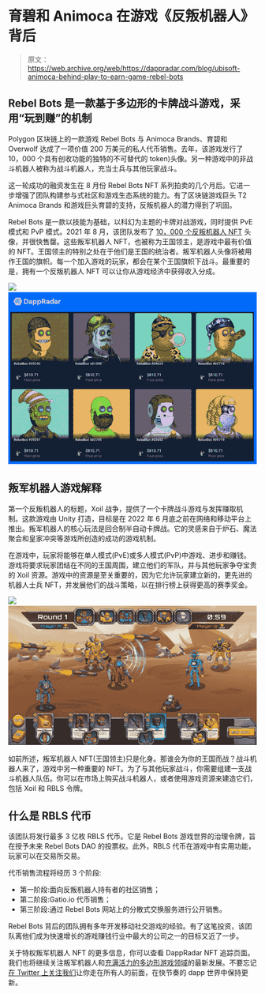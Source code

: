 # 育碧和 Animoca 在游戏《反叛机器人》背后

> 原文：<https://web.archive.org/web/https://dappradar.com/blog/ubisoft-animoca-behind-play-to-earn-game-rebel-bots>

## Rebel Bots 是一款基于多边形的卡牌战斗游戏，采用“玩到赚”的机制

Polygon 区块链上的一款游戏 Rebel Bots 与 Animoca Brands、育碧和 Overwolf 达成了一项价值 200 万美元的私人代币销售。去年，该游戏发行了 10，000 个具有创收功能的独特的不可替代的 token)头像。另一种游戏中的非战斗机器人被称为战斗机器人，充当士兵与其他玩家战斗。

这一轮成功的融资发生在 8 月份 Rebel Bots NFT 系列拍卖的几个月后。它进一步增强了团队构建参与式社区和游戏生态系统的能力。有了区块链游戏巨头 T2 Animoca Brands 和游戏巨头育碧的支持，反叛机器人的潜力得到了巩固。

Rebel Bots 是一款以技能为基础，以科幻为主题的卡牌对战游戏，同时提供 PvE 模式和 PvP 模式。2021 年 8 月，该团队发布了 [10，000 个反叛机器人 NFT](https://web.archive.org/web/20221002000900/https://dappradar.com/hub/wallet/eth/0x4714701542b52ee59dde2e4e4c468051c0b433da/nfts/1/rebelbots) 头像，并很快售罄。这些叛军机器人 NFT，也被称为王国领主，是游戏中最有价值的 NFT。王国领主的特别之处在于他们是王国的统治者。叛军机器人头像将被用作王国的旗帜。每一个加入游戏的玩家，都会在某个王国旗帜下战斗。最重要的是，拥有一个反叛机器人 NFT 可以让你从游戏经济中获得收入分成。

![](img/4536d89b380e7f240e324984cb3b5a58.png)![](img/c3e89788f5d6d5229b018fdc922eb08d.png)

## 叛军机器人游戏解释

第一个反叛机器人的标题，Xoil 战争，提供了一个卡牌战斗游戏与发挥赚取机制。这款游戏由 Unity 打造，目标是在 2022 年 6 月底之前在网络和移动平台上推出。叛军机器人的核心玩法是回合制半自动卡牌战。它的灵感来自于炉石、魔法聚会和皇家冲突等游戏所创造的成功的游戏机制。

在游戏中，玩家将能够在单人模式(PvE)或多人模式(PvP)中游戏、进步和赚钱。游戏将要求玩家团结在不同的王国周围，建立他们的军队，并与其他玩家争夺宝贵的 Xoil 资源。游戏中的资源是至关重要的，因为它允许玩家建立新的，更先进的机器人士兵 NFT，并发展他们的战斗策略，以在排行榜上获得更高的赛季奖金。

![](img/1722547e9c8504fa22be3d76c0cab475.png)![](img/f6e7f824fb4eb9b7381e65a1edb56e75.png)

如前所述，叛军机器人 NFT(王国领主)只是化身。那谁会为你的王国而战？战斗机器人来了，游戏中另一种重要的 NFT。为了与其他玩家战斗，你需要组建一支战斗机器人队伍。你可以在市场上购买战斗机器人，或者使用游戏资源来建造它们，包括 Xoil 和 RBLS 令牌。

## 什么是 RBLS 代币

该团队将发行最多 3 亿枚 RBLS 代币。它是 Rebel Bots 游戏世界的治理令牌，旨在授予未来 Rebel Bots DAO 的投票权。此外，RBLS 代币在游戏中有实用功能，玩家可以在交易所交易。

代币销售流程将经历 3 个阶段:

*   第一阶段:面向反叛机器人持有者的社区销售；
*   第二阶段:Gatio.io 代币销售；
*   第三阶段:通过 Rebel Bots 网站上的分散式交换服务进行公开销售。

Rebel Bots 背后的团队拥有多年开发移动社交游戏的经验。有了这笔投资，该团队离他们成为快速增长的游戏赚钱行业中最大的公司之一的目标又近了一步。

关于特权叛军机器人 NFT 的更多信息，你可以查看 DappRadar NFT 追踪页面。我们也将继续关注叛军机器人和[充满活力的多边形游戏领域](https://web.archive.org/web/20221002000900/https://dappradar.com/rankings/protocol/polygon/category/games)的最新发展。不要忘记[在 Twitter 上关注我们](https://web.archive.org/web/20221002000900/https://twitter.com/DappRadar)让你走在所有人的前面，在快节奏的 dapp 世界中保持更新。